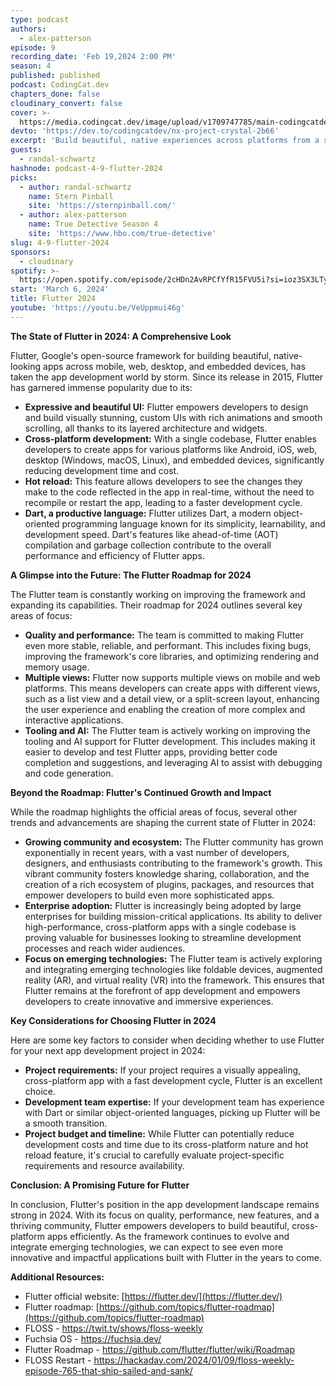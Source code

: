 ```yaml
---
type: podcast
authors:
  - alex-patterson
episode: 9
recording_date: 'Feb 19,2024 2:00 PM'
season: 4
published: published
podcast: CodingCat.dev
chapters_done: false
cloudinary_convert: false
cover: >-
  https://media.codingcat.dev/image/upload/v1709747785/main-codingcatdev-photo/4_flutter-2024.png
devto: 'https://dev.to/codingcatdev/nx-project-crystal-2b66'
excerpt: 'Build beautiful, native experiences across platforms from a single codebase.'
guests:
  - randal-schwartz
hashnode: podcast-4-9-flutter-2024
picks:
  - author: randal-schwartz
    name: Stern Pinball
    site: 'https://sternpinball.com/'
  - author: alex-patterson
    name: True Detective Season 4
    site: 'https://www.hbo.com/true-detective'
slug: 4-9-flutter-2024
sponsors:
  - cloudinary
spotify: >-
  https://open.spotify.com/episode/2cHDn2AvRPCfYfR15FVU5i?si=ioz3SX3LTyCFwGtNSIcaiQ
start: 'March 6, 2024'
title: Flutter 2024
youtube: 'https://youtu.be/VeUppmui46g'
---
```


**The State of Flutter in 2024: A Comprehensive Look**

Flutter, Google's open-source framework for building beautiful, native-looking apps across mobile, web, desktop, and embedded devices, has taken the app development world by storm. Since its release in 2015, Flutter has garnered immense popularity due to its:

- **Expressive and beautiful UI:** Flutter empowers developers to design and build visually stunning, custom UIs with rich animations and smooth scrolling, all thanks to its layered architecture and widgets.
- **Cross-platform development:** With a single codebase, Flutter enables developers to create apps for various platforms like Android, iOS, web, desktop (Windows, macOS, Linux), and embedded devices, significantly reducing development time and cost.
- **Hot reload:** This feature allows developers to see the changes they make to the code reflected in the app in real-time, without the need to recompile or restart the app, leading to a faster development cycle.
- **Dart, a productive language:** Flutter utilizes Dart, a modern object-oriented programming language known for its simplicity, learnability, and development speed. Dart's features like ahead-of-time (AOT) compilation and garbage collection contribute to the overall performance and efficiency of Flutter apps.

**A Glimpse into the Future: The Flutter Roadmap for 2024**

The Flutter team is constantly working on improving the framework and expanding its capabilities. Their roadmap for 2024 outlines several key areas of focus:

- **Quality and performance:** The team is committed to making Flutter even more stable, reliable, and performant. This includes fixing bugs, improving the framework's core libraries, and optimizing rendering and memory usage.
- **Multiple views:** Flutter now supports multiple views on mobile and web platforms. This means developers can create apps with different views, such as a list view and a detail view, or a split-screen layout, enhancing the user experience and enabling the creation of more complex and interactive applications.
- **Tooling and AI:** The Flutter team is actively working on improving the tooling and AI support for Flutter development. This includes making it easier to develop and test Flutter apps, providing better code completion and suggestions, and leveraging AI to assist with debugging and code generation.

**Beyond the Roadmap: Flutter's Continued Growth and Impact**

While the roadmap highlights the official areas of focus, several other trends and advancements are shaping the current state of Flutter in 2024:

- **Growing community and ecosystem:** The Flutter community has grown exponentially in recent years, with a vast number of developers, designers, and enthusiasts contributing to the framework's growth. This vibrant community fosters knowledge sharing, collaboration, and the creation of a rich ecosystem of plugins, packages, and resources that empower developers to build even more sophisticated apps.
- **Enterprise adoption:** Flutter is increasingly being adopted by large enterprises for building mission-critical applications. Its ability to deliver high-performance, cross-platform apps with a single codebase is proving valuable for businesses looking to streamline development processes and reach wider audiences.
- **Focus on emerging technologies:** The Flutter team is actively exploring and integrating emerging technologies like foldable devices, augmented reality (AR), and virtual reality (VR) into the framework. This ensures that Flutter remains at the forefront of app development and empowers developers to create innovative and immersive experiences.

**Key Considerations for Choosing Flutter in 2024**

Here are some key factors to consider when deciding whether to use Flutter for your next app development project in 2024:

- **Project requirements:** If your project requires a visually appealing, cross-platform app with a fast development cycle, Flutter is an excellent choice.
- **Development team expertise:** If your development team has experience with Dart or similar object-oriented languages, picking up Flutter will be a smooth transition.
- **Project budget and timeline:** While Flutter can potentially reduce development costs and time due to its cross-platform nature and hot reload feature, it's crucial to carefully evaluate project-specific requirements and resource availability.

**Conclusion: A Promising Future for Flutter**

In conclusion, Flutter's position in the app development landscape remains strong in 2024. With its focus on quality, performance, new features, and a thriving community, Flutter empowers developers to build beautiful, cross-platform apps efficiently. As the framework continues to evolve and integrate emerging technologies, we can expect to see even more innovative and impactful applications built with Flutter in the years to come.

**Additional Resources:**

- Flutter official website: [https://flutter.dev/](https://flutter.dev/)
- Flutter roadmap: [https://github.com/topics/flutter-roadmap](https://github.com/topics/flutter-roadmap)
- FLOSS - https://twit.tv/shows/floss-weekly
- Fuchsia OS - https://fuchsia.dev/
- Flutter Roadmap - https://github.com/flutter/flutter/wiki/Roadmap
- FLOSS Restart - https://hackaday.com/2024/01/09/floss-weekly-episode-765-that-ship-sailed-and-sank/
